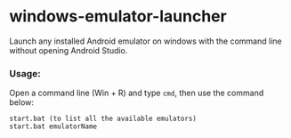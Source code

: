 # windows-emulator-launcher
Launch any installed Android emulator on windows with the command line without opening Android Studio.

### Usage:

Open a command line (Win + R) and type `cmd`, then use the command below:

```
start.bat (to list all the available emulators)
start.bat emulatorName
```
